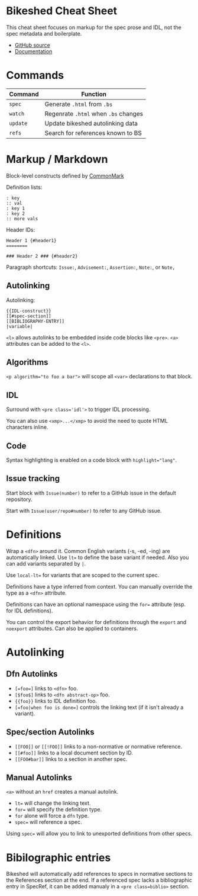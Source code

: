 
# Bikeshed Cheat Sheet

This cheat sheet focuses on markup for the spec prose and IDL, not the spec
metadata and boilerplate.

* [GitHub source](https://github.com/tabatkins/bikeshed)
* [Documentation](https://tabatkins.github.io/bikeshed/)

# Commands

Command   | Function
----------|--------------------------------------
`spec`    | Generate `.html` from `.bs`
`watch`   | Regenrate `.html` when `.bs` changes
`update`  | Update bikeshed autolinking data
`refs`    | Search for references known to BS

# Markup / Markdown

Block-level constructs defined by [CommonMark](https://commonmark.org/)

Definition lists:
```text
: key
:: val
: key 1
: key 2
:: more vals
```

Header IDs:
```text
Header 1 {#header1}
========

### Header 2 ### {#header2}
```

Paragraph shortcuts: `Issue:`, `Advisement:`, `Assertion:`, `Note:`, or `Note, `

## Autolinking

Autolinking:
```text
{{IDL-construct}}
[[#spec-section]]
[[BIBLIOGRAPHY-ENTRY]]
|variable|
```

`<l>` allows autolinks to be embedded inside code blocks like `<pre>`.  `<a>`
attributes can be added to the `<l>`.

## Algorithms

`<p algorithm="to foo a bar">` will scope all `<var>` declarations to that block.

## IDL

Surround with `<pre class='idl'>` to trigger IDL processing.

You can also use `<xmp>...</xmp>` to avoid the need to quote HTML characters inline.

## Code

Syntax highlighting is enabled on a code block with `highlight="lang"`.

## Issue tracking

Start block with `Issue(number)` to refer to a GitHub issue in the default
repository.

Start with `Issue(user/repo#number)` to refer to any GitHub issue.

# Definitions

Wrap a `<dfn>` around it.  Common English variants (-s, -ed, -ing) are
automatically linked.  Use `lt=` to define the base variant if needed.  Also you
can add variants separated by `|`.

Use `local-lt=` for variants that are scoped to the current spec.

Definitions have a type inferred from context.  You can manually
override the type as a `<dfn>` attribute.

Definitions can have an optional namespace using the `for=` attribute (esp. for
IDL definitions).

You can control the export behavior for definitions through the `export` and
`noexport` attributes.  Can also be applied to containers.

# Autolinking

## Dfn Autolinks

* `[=foo=]` links to `<dfn>` foo.
* `[$foo$]` links to `<dfn abstract-op>` foo.
* `{{foo}}` links to IDL definition foo.
* `[=foo|when foo is done=]` controls the linking text (if it isn't already a
  variant).

## Spec/section Autolinks

* `[[FOO]]` or `[[!FOO]]` links to a non-normative or normative reference.
* `[[#foo]]` links to a local document section by ID.
* `[[FOO#bar]]` links to a section in another spec.

## Manual Autolinks

`<a>` without an `href` creates a manual autolink.

* `lt=` will change the linking text.
* `for=` will specify the definition type.
* `for` alone will force a `dfn` type.
* `spec=` will reference a spec.

Using `spec=` will allow you to link to unexported definitions from other specs.

# Bibilographic entries

Bikeshed will automatically add references to specs in normative sections to the
References section at the end.  If a referenced spec lacks a bibliographic entry
in SpecRef, it can be added manualy in a `<pre class=biblio>` section.









